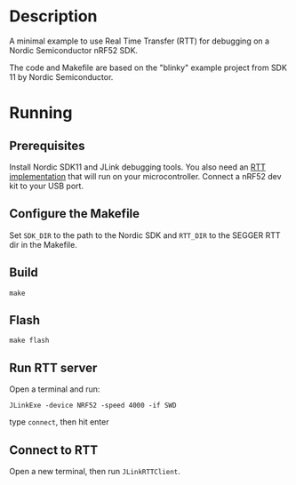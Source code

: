 # Description
A minimal example to use Real Time Transfer (RTT) for debugging on a Nordic Semiconductor nRF52 SDK.

The code and Makefile are based on the "blinky" example project from SDK 11 by Nordic Semiconductor.

# Running
## Prerequisites
Install Nordic SDK11 and JLink debugging tools. You also need an [RTT implementation](http://download.segger.com/J-Link/RTT/RTT_Implementation_141217.zip) that will run on your microcontroller. Connect a nRF52 dev kit to your USB port. 

## Configure the Makefile
Set ``SDK_DIR`` to the path to the Nordic SDK and ``RTT_DIR`` to the SEGGER RTT dir in the Makefile.

## Build
``make``

## Flash
``make flash``

## Run RTT server
Open a terminal and run:

``JLinkExe -device NRF52 -speed 4000 -if SWD``

type ``connect``, then hit enter

## Connect to RTT
Open a new terminal, then run ``JLinkRTTClient``.
